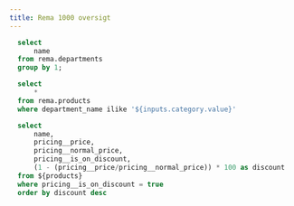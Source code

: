 ```yaml
---
title: Rema 1000 oversigt
---
```



```sql departments
  select
      name
  from rema.departments
  group by 1;
```

<Dropdown data={departments} name=category value=name>
    <DropdownOption value="%" valueLabel="All Categories"/>
</Dropdown>

```sql products
  select 
      *
  from rema.products
  where department_name ilike '${inputs.category.value}'
```


<BarChart
    data={products}
    title="Highest price, {inputs.category.label}"
    x=name
    y=pricing__price
/>

```sql highest_discount_products
  select 
      name,
      pricing__price,
      pricing__normal_price,
      pricing__is_on_discount,
      (1 - (pricing__price/pricing__normal_price)) * 100 as discount
  from ${products}
  where pricing__is_on_discount = true
  order by discount desc
```

<BarChart
    data={highest_discount_products}
    title="Highest discount, {inputs.category.label}"
    x=name
    y=discount
/>